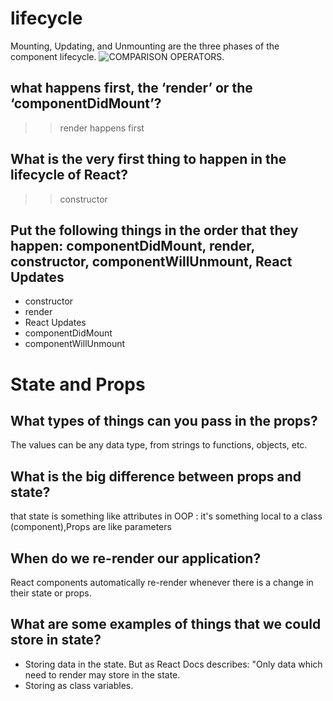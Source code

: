 # lifecycle

Mounting, Updating, and Unmounting are the three phases of the component lifecycle.
![COMPARISON OPERATORS](https://miro.medium.com/max/2000/0*0saPKFiTUk6W3FYp).

## what happens first, the ‘render’ or the ‘componentDidMount’?

>>render happens first

## What is the very first thing to happen in the lifecycle of React?

>>constructor

## Put the following things in the order that they happen: componentDidMount, render, constructor, componentWillUnmount, React Updates

+ constructor
+ render
+ React Updates
+ componentDidMount
+ componentWillUnmount


# State and Props 

## What types of things can you pass in the props?

 The values can be any data type, from strings to functions, objects, etc.

## What is the big difference between props and state?

 that state is something like attributes in OOP : it's something local to a class (component),Props are like parameters

## When do we re-render our application?

React components automatically re-render whenever there is a change in their state or props.

## What are some examples of things that we could store in state?

+ Storing data in the state. But as React Docs describes: "Only data which need to render may store in the state.
+ Storing as class variables.
